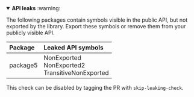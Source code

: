 <details open>
<summary>
<strong>API leaks</strong> :warning:
</summary>

The following packages contain symbols visible in the public API, but not exported by the library. Export these symbols or remove them from your publicly visible API.

| Package | Leaked API symbols |
| :--- | :--- |
|package5|NonExported<br>NonExported2<br>TransitiveNonExported|


This check can be disabled by tagging the PR with `skip-leaking-check`.
</details>

